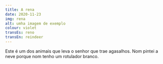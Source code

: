 ```yaml
---
title: A rena
date: 2020-11-23
img: rena
alt: umha imagem de exemplo
colour: violet
transEs: reno
transEn: reindeer
---
```


Este é um dos animais que leva o senhor que trae agasalhos. Nom pintei a neve porque nom tenho um rotulador branco.